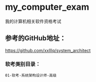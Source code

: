 # my_computer_exam
我的计算机相关软件资格考试


## 参考的GitHub地址：
https://github.com/xxlllq/system_architect


### 软考类别目录：
    01-软考-系统架构设计师-高级

